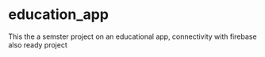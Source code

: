 # education_app

This the a semster project on an educational app, 
connectivity with firebase also
ready project
